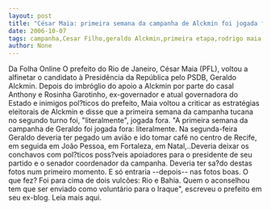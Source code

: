 ```yaml
---
layout: post
title: "César Maia: primeira semana da campanha de Alckmin foi jogada fora"
date: 2006-10-07
tags: campanha,Cesar Filho,geraldo Alckmin,primeira etapa,rodrigo maia,Semana Santa
author: None
---
```

Da Folha Online
O prefeito do Rio de Janeiro, César Maia (PFL), voltou a alfinetar o candidato à Presidência da República pelo PSDB, Geraldo Alckmin.
Depois do imbróglio do apoio a Alckmin por parte do casal Anthony e Rosinha Garotinho, ex-governador e atual governadora do Estado e inimigos pol?ticos do prefeito, Maia voltou a criticar as estratégias eleitorais de Alckmin e disse que a primeira semana da campanha tucana
 no segundo turno foi, \"literalmente\", jogada fora.
\"A primeira semana da campanha de Geraldo foi jogada fora: literalmente. Na segunda-feira Geraldo deveria ter pegado um avião e ido tomar café no centro de Recife, em seguida em João Pessoa, em Fortaleza, em Natal,..Deveria deixar os conchavos com pol?ticos poss?veis apoiadores para o presidente de seu partido e o senador coordenador da campanha. Deveria ter sa?do destas fotos num primeiro momento. E só entraria --depois-- nas fotos boas. O que fez? Foi para cima de dois vulcões: Rio e Bahia. Quem o aconselhou tem que ser enviado como voluntário para o Iraque\", escreveu o prefeito em seu ex-blog.
Leia mais aqui. 